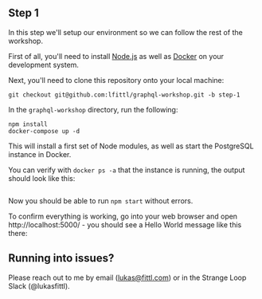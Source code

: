 ## Step 1

In this step we'll setup our environment so we can follow the rest of the workshop.

First of all, you'll need to install [Node.js](https://nodejs.org/en/) as well as [Docker](https://www.docker.com/) on your development system.

Next, you'll need to clone this repository onto your local machine:

```
git checkout git@github.com:lfittl/graphql-workshop.git -b step-1
```

In the `graphql-workshop` directory, run the following:

```
npm install
docker-compose up -d
```

This will install a first set of Node modules, as well as start the PostgreSQL instance in Docker.

You can verify with `docker ps -a` that the instance is running, the output should look like this:

```
```

Now you should be able to run `npm start` without errors.

To confirm everything is working, go into your web browser and open http://localhost:5000/ - you should see a Hello World message like this there:

## Running into issues?

Please reach out to me by email (lukas@fittl.com) or in the Strange Loop Slack (@lukasfittl).
